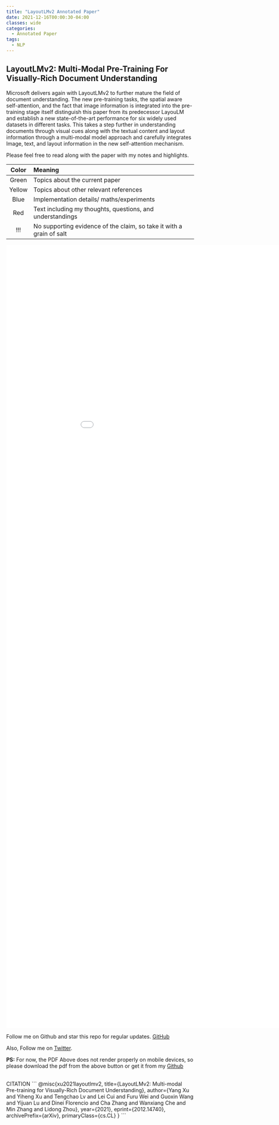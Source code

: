 ```yaml
---
title: "LayoutLMv2 Annotated Paper"
date: 2021-12-16T00:00:30-04:00
classes: wide
categories:
  - Annotated Paper
tags:
  - NLP
---
```


## LayoutLMv2: Multi-Modal Pre-Training For Visually-Rich Document Understanding ##

Microsoft delivers again with LayoutLMv2 to further mature the field of document understanding. The new pre-training tasks, the spatial aware self-attention, and the fact that image information is integrated into the pre-training stage itself distinguish this paper from its predecessor LayouLM and establish a new state-of-the-art performance for six widely used datasets in different tasks. This takes a step further in understanding documents through visual cues along with the textual content and layout information through a multi-modal model approach and carefully integrates Image, text, and layout information in the new self-attention mechanism. 
 


Please feel free to read along with the paper with my notes and highlights.

| Color | Meaning |
| :---: | :--- | 
| Green | Topics about the current paper |
| Yellow | Topics about other relevant references |
| Blue | Implementation details/ maths/experiments |
| Red | Text including my thoughts, questions, and understandings | 
| !!! | No supporting evidence of the claim, so take it with a grain of salt



<embed src="/assets/pdfs/LayoutLMv2.pdf" width="1000px" height="2100px" />




Follow me on Github and star this repo for regular updates. [GitHub](https://github.com/au1206/paper_annotations)

Also, Follow me on [Twitter](https://twitter.com/akshayuppal12). 


**PS:** For now, the PDF Above does not render properly on mobile devices, so please download the pdf from the above button or get it from my [Github](https://github.com/au1206/paper_annotations)

<br>
CITATION
```
@misc{xu2021layoutlmv2,
      title={LayoutLMv2: Multi-modal Pre-training for Visually-Rich Document Understanding}, 
      author={Yang Xu and Yiheng Xu and Tengchao Lv and Lei Cui and Furu Wei and Guoxin Wang and Yijuan Lu and Dinei Florencio and Cha Zhang and Wanxiang Che and Min Zhang and Lidong Zhou},
      year={2021},
      eprint={2012.14740},
      archivePrefix={arXiv},
      primaryClass={cs.CL}
}
```